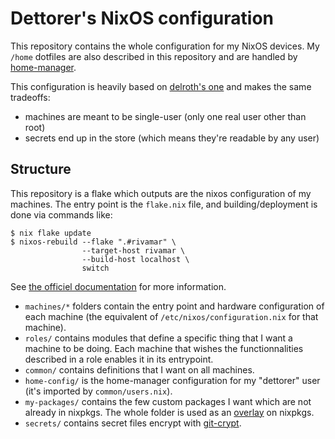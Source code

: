 # Dettorer's NixOS configuration

This repository contains the whole configuration for my NixOS devices. My
`/home` dotfiles are also described in this repository and are handled by
[home-manager](https://github.com/nix-community/home-manager).

This configuration is heavily based on [delroth's
one](https://github.com/delroth/infra.delroth.net) and makes the same tradeoffs:

- machines are meant to be single-user (only one real user other than root)
- secrets end up in the store (which means they're readable by any user)

## Structure

This repository is a flake which outputs are the nixos configuration of my
machines. The entry point is the `flake.nix` file, and building/deployment
is done via commands like:

```shell-session
$ nix flake update
$ nixos-rebuild --flake ".#rivamar" \
                --target-host rivamar \
                --build-host localhost \
                switch
```

See [the officiel
documentation](https://nixos.wiki/wiki/Flakes#Using_nix_flakes_with_NixOS) for
more information.

- `machines/*` folders contain the entry point and hardware configuration of
  each machine (the equivalent of `/etc/nixos/configuration.nix` for that
  machine).
- `roles/` contains modules that define a specific thing that I want a machine
  to be doing. Each machine that wishes the functionnalities described in a role
  enables it in its entrypoint.
- `common/` contains definitions that I want on all machines.
- `home-config/` is the home-manager configuration for my "dettorer" user (it's
  imported by `common/users.nix`).
- `my-packages/` contains the few custom packages I want which are not already
  in nixpkgs. The whole folder is used as an
  [overlay](https://nixos.wiki/wiki/Overlays) on nixpkgs.
- `secrets/` contains secret files encrypt with
  [git-crypt](https://github.com/AGWA/git-crypt).
